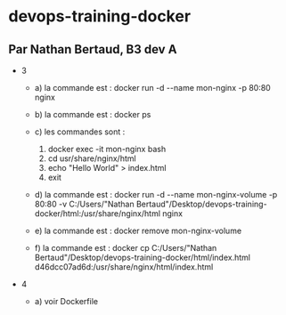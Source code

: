 # devops-training-docker

## Par Nathan Bertaud, B3 dev A

- 3 
    - a) la commande est : docker run -d --name mon-nginx -p 80:80 nginx 
    - b) la commande est : docker ps

    - c) les commandes sont :
        1. docker exec -it mon-nginx bash
        2. cd usr/share/nginx/html
        3. echo "Hello World" > index.html
        4. exit
    
    - d) la commande est : docker run -d --name mon-nginx-volume -p 80:80 -v C:/Users/"Nathan Bertaud"/Desktop/devops-training-docker/html:/usr/share/nginx/html nginx

    - e) la commande est : docker remove mon-nginx-volume

    - f) la commande est : docker cp C:/Users/"Nathan Bertaud"/Desktop/devops-training-docker/html/index.html d46dcc07ad6d:/usr/share/nginx/html/index.html

- 4
    - a) voir Dockerfile